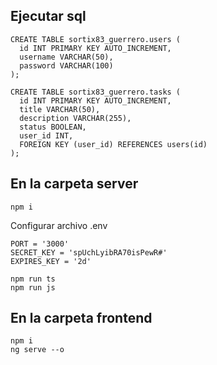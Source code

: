 ## Ejecutar sql
```
CREATE TABLE sortix83_guerrero.users (
  id INT PRIMARY KEY AUTO_INCREMENT,
  username VARCHAR(50),
  password VARCHAR(100)
);

CREATE TABLE sortix83_guerrero.tasks (
  id INT PRIMARY KEY AUTO_INCREMENT,
  title VARCHAR(50),
  description VARCHAR(255),
  status BOOLEAN,
  user_id INT,
  FOREIGN KEY (user_id) REFERENCES users(id)
);
```

## En la carpeta server
```
npm i
```
Configurar archivo .env
```
PORT = '3000'
SECRET_KEY = 'spUchLyibRA70isPewR#'
EXPIRES_KEY = '2d'

npm run ts
npm run js
```
## En la carpeta frontend
```
npm i
ng serve --o
```